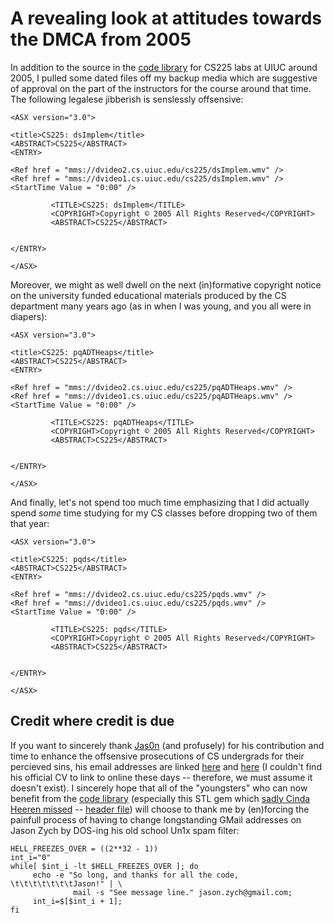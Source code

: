 # A revealing look at attitudes towards the DMCA from 2005

In addition to the source in the [code library]() for 
CS225 labs at UIUC around 2005, I pulled some dated files 
off my backup media which are suggestive of approval on the 
part of the instructors for the course around that time. 
The following legalese jibberish is senslessly offsensive: 
```
<ASX version="3.0">

<title>CS225: dsImplem</title>
<ABSTRACT>CS225</ABSTRACT>
<ENTRY>

<Ref href = "mms://dvideo2.cs.uiuc.edu/cs225/dsImplem.wmv" />
<Ref href = "mms://dvideo1.cs.uiuc.edu/cs225/dsImplem.wmv" />
<StartTime Value = "0:00" />

         <TITLE>CS225: dsImplem</TITLE>
         <COPYRIGHT>Copyright © 2005 All Rights Reserved</COPYRIGHT>
         <ABSTRACT>CS225</ABSTRACT>


</ENTRY>

</ASX>
```
Moreover, we might as well dwell on the next (in)formative copyright 
notice on the university funded educational materials 
produced by the CS department many years ago (as in when I was 
young, and you all were in diapers): 
```
<ASX version="3.0">

<title>CS225: pqADTHeaps</title>
<ABSTRACT>CS225</ABSTRACT>
<ENTRY>

<Ref href = "mms://dvideo2.cs.uiuc.edu/cs225/pqADTHeaps.wmv" />
<Ref href = "mms://dvideo1.cs.uiuc.edu/cs225/pqADTHeaps.wmv" />
<StartTime Value = "0:00" />

         <TITLE>CS225: pqADTHeaps</TITLE>
         <COPYRIGHT>Copyright © 2005 All Rights Reserved</COPYRIGHT>
         <ABSTRACT>CS225</ABSTRACT>


</ENTRY>

</ASX>
```
And finally, let's not spend too much time emphasizing that I 
did actually spend *some* time studying for my CS classes 
before dropping two of them that year: 
```
<ASX version="3.0">

<title>CS225: pqds</title>
<ABSTRACT>CS225</ABSTRACT>
<ENTRY>

<Ref href = "mms://dvideo2.cs.uiuc.edu/cs225/pqds.wmv" />
<Ref href = "mms://dvideo1.cs.uiuc.edu/cs225/pqds.wmv" />
<StartTime Value = "0:00" />

         <TITLE>CS225: pqds</TITLE>
         <COPYRIGHT>Copyright © 2005 All Rights Reserved</COPYRIGHT>
         <ABSTRACT>CS225</ABSTRACT>


</ENTRY>

</ASX>
```

## Credit where credit is due

If you want to sincerely 
thank [Jas0n](https://github.com/maxieds/MyProtestToTheIllinoisDMCAActOf2017/blob/master/local-documents/local-documents/ThankingJasonForHisHacking.md) 
(and profusely) for his contribution and 
time to enhance the offsensive prosecutions of CS undergrads for their 
percieved sins, his email addresses are linked 
[here](mailto:Jason.Zych@gmail.com) and [here](mailto:jzych3@gmail.com) 
(I couldn't find his official CV to link to online these days -- therefore, 
we must assume it doesn't exist). I sincerely hope that all of the 
"youngsters" who can now benefit from the [code library](https://github.com/maxieds/MyProtestToTheIllinoisDMCAActOf2017/blob/master/code-library-sources/) 
(especially this STL gem which [sadly Cinda Heeren missed](https://github.com/maxieds/MyProtestToTheIllinoisDMCAActOf2017/blob/master/code-library-sources/03-c++generic/_c++stdvector/vector225.cpp) -- 
[header file](https://github.com/maxieds/MyProtestToTheIllinoisDMCAActOf2017/blob/master/code-library-sources/03-c++generic/_c++stdvector/vector225.h)) 
will choose to thank me by (en)forcing the painfull process of having to change 
longstanding GMail addresses on Jason Zych by DOS-ing his 
old school Un1x spam filter: 
```
HELL_FREEZES_OVER = ((2**32 - 1))
int_i="0"
while[ $int_i -lt $HELL_FREEZES_OVER ]; do
     echo -e "So long, and thanks for all the code, \t\t\t\t\t\t\tJason!" | \
              mail -s "See message line." jason.zych@gmail.com;
     int_i=$[$int_i + 1];
fi
```
